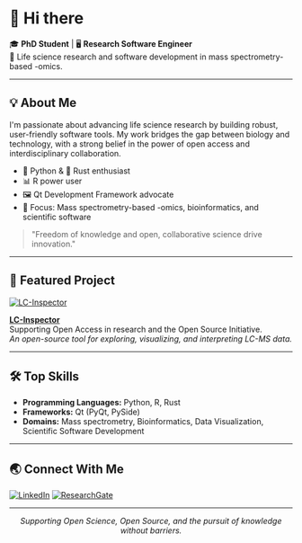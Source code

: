 # 👋 Hi there

🎓 **PhD Student** | 🖥️ **Research Software Engineer**  
🔬 Life science research and software development in mass spectrometry-based -omics.

---

## 💡 About Me

I'm passionate about advancing life science research by building robust, user-friendly software tools. My work bridges the gap between biology and technology, with a strong belief in the power of open access and interdisciplinary collaboration.

- 🐍 Python & 🦀 Rust enthusiast
- 📊 R power user
- 🖼️ Qt Development Framework advocate
- 🧬 Focus: Mass spectrometry-based -omics, bioinformatics, and scientific software

> "Freedom of knowledge and open, collaborative science drive innovation."

---

## 🚀 Featured Project

[![LC-Inspector](https://github.com/MateuszFido/LC-Inspector/raw/main/docs/logo.png)](https://github.com/MateuszFido/LC-Inspector)

**[LC-Inspector](https://github.com/MateuszFido/LC-Inspector)**  
Supporting Open Access in research and the Open Source Initiative.  
*An open-source tool for exploring, visualizing, and interpreting LC-MS data.*

---

## 🛠️ Top Skills

- **Programming Languages:** Python, R, Rust
- **Frameworks:** Qt (PyQt, PySide)
- **Domains:** Mass spectrometry, Bioinformatics, Data Visualization, Scientific Software Development

---

## 🌏 Connect With Me

[![LinkedIn](https://img.shields.io/badge/-Mateusz%20Fido-blue?style=flat&logo=Linkedin&logoColor=white)](https://www.linkedin.com/in/mateusz-fido-7b396b24b/)
[![ResearchGate](https://img.shields.io/badge/-ResearchGate-00CCBB?style=flat&logo=ResearchGate&logoColor=white)](https://www.researchgate.net/profile/Mateusz-Fido)

---

<p align="center">
  <i>Supporting Open Science, Open Source, and the pursuit of knowledge without barriers.</i>
</p>
